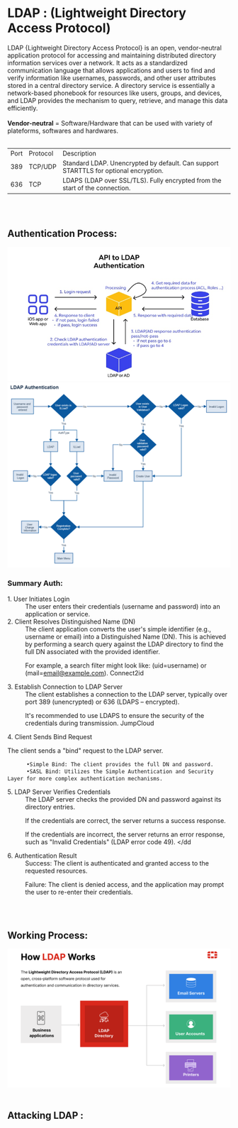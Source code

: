 <h1>LDAP : (Lightweight Directory Access Protocol)</h1>
LDAP {Lightweight Directory Access Protocol} is an open, vendor-neutral application protocol for accessing and maintaining distributed directory information services over a network. It acts as a standardized communication language that allows applications and users to find and verify information like usernames, passwords, and other user attributes stored in a central directory service. A directory service is essentially a network-based phonebook for resources like users, groups, and devices, and LDAP provides the mechanism to query, retrieve, and manage this data efficiently. 

<br>
</br>
<b>Vendor-neutral</b> = Software/Hardware that can be used with variety of plateforms, softwares and hardwares. 
<br>
</br>

<table>
  <tr>
     <td>
Port  </td>
    <td>Protocol</td>
  <td>
Description  </td>
  </tr>
  <tr>
    <td>389</td>
    <td>TCP/UDP</td>
    <td>Standard LDAP. Unencrypted by default. Can support STARTTLS for optional encryption.</td>
  </tr>
  <tr>
    <td>636</td>
    <td>TCP</td>
    <td>LDAPS (LDAP over SSL/TLS). Fully encrypted from the start of the connection.
</td>
  </tr>
 
</table>
<br>
</br>

<h2>Authentication Process:</h2>
<img src=https://github.com/bhuwanpatidar/Kalki_2.0/blob/main/services/LDAP/new.jpeg > </img>
<img src=https://github.com/bhuwanpatidar/Kalki_2.0/blob/main/services/LDAP/new.png > </img>

<h3>Summary Auth:</h3>
<p>
  <dl>
    <dt>1. User Initiates Login</dt>
    <dd> The user enters their credentials (username and password) into an application or service.</dd
    <dt> 2. Client Resolves Distinguished Name (DN)
    </dt>
    <dd> The client application converts the user's simple identifier (e.g., username or email) into a Distinguished Name (DN). This is achieved by performing a search query against the LDAP directory to find the full DN associated with the provided identifier.

For example, a search filter might look like: (uid=username) or (mail=email@example.com). 
Connect2id
</dd>

  <dt>3. Establish Connection to LDAP Server
</dt>
    <dd> The client establishes a connection to the LDAP server, typically over port 389 (unencrypted) or 636 (LDAPS – encrypted).

It's recommended to use LDAPS to ensure the security of the credentials during transmission. 
JumpCloud
</dd>

  <dt>4. Client Sends Bind Request</dt>
 
  The client sends a "bind" request to the LDAP server. <br>
      
          •Simple Bind: The client provides the full DN and password.
          •SASL Bind: Utilizes the Simple Authentication and Security Layer for more complex authentication mechanisms. 
        

<dt>5. LDAP Server Verifies Credentials</dt>
    <dd> The LDAP server checks the provided DN and password against its directory entries.

If the credentials are correct, the server returns a success response.

If the credentials are incorrect, the server returns an error response, such as "Invalid Credentials" (LDAP error code 49). </dd

<dt>6. Authentication Result</dt>
    <dd> Success: The client is authenticated and granted access to the requested resources.

Failure: The client is denied access, and the application may prompt the user to re-enter their credentials.</dd>

  </dl> 
</p>

<br>
</br>
<h2>Working Process:</h2>
<img src=https://github.com/bhuwanpatidar/Kalki_2.0/blob/main/services/LDAP/new2.png > </img>

<br>
</br>
<h2> Attacking LDAP :</h2>












<br>
</br>
<br>
</br>

